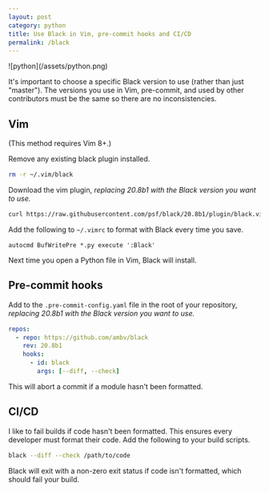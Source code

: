 ```yaml
---
layout: post
category: python
title: Use Black in Vim, pre-commit hooks and CI/CD
permalink: /black
---
```

<div class="wide-logos" markdown="1">
![python](/assets/python.png)
</div>

It's important to choose a specific Black version to use (rather than just
"master"). The versions you use in Vim, pre-commit, and used by other
contributors must be the same so there are no inconsistencies.

## Vim

(This method requires Vim 8+.)

Remove any existing black plugin installed.
```sh
rm -r ~/.vim/black
```

Download the vim plugin, _replacing 20.8b1 with the Black version you want to
use._
```sh
curl https://raw.githubusercontent.com/psf/black/20.8b1/plugin/black.vim -o ~/.vim/pack/python/start/black/plugin/black.vim
```

Add the following to `~/.vimrc` to format with Black every time you save.
```
autocmd BufWritePre *.py execute ':Black'
```

Next time you open a Python file in Vim, Black will install.

## Pre-commit hooks

Add to the `.pre-commit-config.yaml` file in the root of your repository,
_replacing 20.8b1 with the Black version you want to use._

```yaml
repos:
  - repo: https://github.com/ambv/black
    rev: 20.8b1
    hooks:
      - id: black
        args: [--diff, --check]
```

This will abort a commit if a module hasn't been formatted.

## CI/CD

I like to fail builds if code hasn't been formatted. This ensures every
developer must format their code. Add the following to your build scripts.
```sh
black --diff --check /path/to/code
```

Black will exit with a non-zero exit status if code isn't formatted, which
should fail your build.
